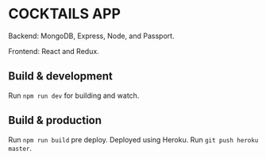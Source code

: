 # COCKTAILS APP

Backend: MongoDB, Express, Node, and Passport.

Frontend: React and Redux.

## Build & development

Run `npm run dev` for building and watch.

## Build & production

Run `npm run build` pre deploy.
Deployed using Heroku. Run `git push heroku master`.